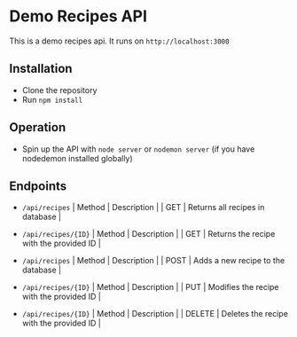 # Demo Recipes API
This is a demo recipes api. It runs on ```http://localhost:3000```
## Installation
- Clone the repository 
- Run ```npm install```
## Operation
- Spin up the API with ```node server``` or ```nodemon server``` (if you have nodedemon installed globally)
## Endpoints
- ```/api/recipes```
| Method | Description |
| GET |  Returns all recipes in database |

- ```/api/recipes/{ID}``` 
| Method | Description |
| GET |  Returns the recipe with the provided ID |

- ```/api/recipes``` 
| Method | Description |
| POST |  Adds a new recipe to the database |

- ```/api/recipes/{ID}```
| Method | Description |
| PUT |  Modifies the recipe with the provided ID |

- ```/api/recipes/{ID}```
| Method | Description |
| DELETE |  Deletes the recipe with the provided ID |